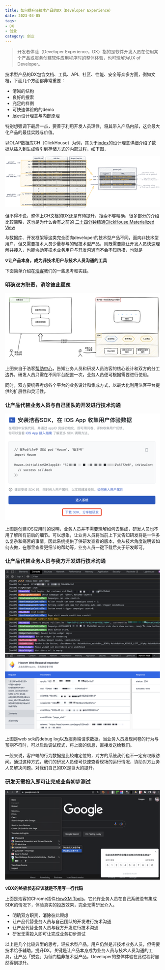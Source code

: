 ```yaml
---
title: 如何提升轻技术产品的DX（Developer Experience）
date: 2023-03-05
tags: 
- DX
- 创业
category: 创业
---
```


> 开发者体验（Developer Experience，DX）指的是软件开发人员在使用某个产品或服务创建软件应用程序时的整体体验，也可理解为UX of Developer。
> 

技术型产品的DX包含文档、工具、API、社区、性能、安全等众多方面，例如文档，下面几个方面都非常重要：

- 清晰的结构
- 良好的搜索
- 充足的样例
- 可快速体验的的demo
- 展示设计理念与内部原理

特别想强调下最后一点，要善于利用开发人员理性，将其带入产品内部，这会最大化产品的最佳实践与价值。

以OLAP数据库CH（ClickHouse）为例，其关于[index](https://clickhouse.com/docs/en/guides/improving-query-performance/sparse-primary-indexes/sparse-primary-indexes-design)的设计理念详细介绍了数据从插入到生成索引到存储方式的内部过程，如下图，

![Untitled](/assets/img/dx-for-light-tech-product/dx-clickhouse.png)

但不得不说，整体上CH文档的DX还是有待提升，搜索不够精确，很多部分的介绍比较简略，这也是为什么会有之前的 [二十四分钟精通ClickHouse Materialized View](https://www.oscarjiang.site/posts/master-clickhouse-mv.html)

与数据库、开发框架等这类完全面向developer的技术型产品不同，面向非技术型用户，但又需要技术人员少量参与的轻技术型产品，则既需要能让开发人员快速理解并接入，也能协助非技术业务用户与开发沟通而不会不知所措，也就是

**💡让产品本身，成为非技术用户与技术人员沟通的工具**

下面简单介绍在[浩客](https://howxm.com)我们的一些思考和实践。

### 明确双方职责，消除彼此顾虑
![Untitled](/assets/img/dx-for-light-tech-product/dx-howxm1.png)


上图来自于浩客[帮助中心](https://howxm.com/help/articles/x-sdk-intro)，告知业务人员和研发人员浩客的核心设计和双方的分工边界，研发人员只需在不同平台配置一次，业务人员便可根据需要进行使用。

同时，双方要统筹考虑各个平台的业务设计和集成方式，以最大化利用浩客平台提供的扩展性和灵活性。

### 让产品代替业务人员与自己团队的开发进行技术沟通

![Untitled](/assets/img/dx-for-light-tech-product/dx-howxm2.png)

上图是创建iOS应用时的说明，业务人员并不需要理解如何去集成，研发人员也不用了解所有前后的细节。可以想象，让业务人员将当前上下文告知研发将是一件多么复杂和痛苦的事情，因此系统提供了供研发查看的版本，会从技术角度说明该如何去做，在哪里查看更细节的帮助等，业务人员一键下载后交于研发即可。

### 让产品代替业务人员与我方开发进行技术沟通

![Untitled](/assets/img/dx-for-light-tech-product/dx-chrome-extension1.png)
![Untitled](/assets/img/dx-for-light-tech-product/dx-chrome-extension2.png)

上图是web sdk的debug log以及服务端请求数据。当业务人员发现问卷的行为与预期不符时，可以启动调试模式，将上面的信息，直接发送给我们。

一般来说，客户端的行为数据是比较难定位的，对方的系统我们也不一定有权限访问。通过这种方式，我们的研发人员便可快速查看现场的运行情况，协助对方业务人员解决问题。对我们自己的DX是巨大的提升。

### 研发无需投入即可让完成业务初步测试
![Untitled](/assets/img/dx-for-light-tech-product/dx-chrome-extension3.png)


**💡DX的终极状态应该就是不用写一行代码**

上面是浩客的Chrome插件[HowXM Tools](https://chrome.google.com/webstore/detail/howxm-tools/anhinnebdhplihakagdjmdpfdhnbnhhk)，它允许业务人员在自己系统没有集成SDK的情况下，体验真实的投放效果，完全无需研发介入。

* 明确双方职责，消除彼此顾虑
* 让产品代替业务人员与自己团队的开发进行技术沟通
* 让产品代替业务人员与我方开发进行技术沟通
* 研发无需投入即可让完成业务初步测试

以上是几个比较典型的思考，轻技术型产品，用户仍然是非技术业务人员，但需要技术给予辅助。提升DX，关键是让产品本身成为业务人员与技术人员沟通的工具，让产品「蜕变」为低门槛非技术型产品，Developer的整体体验在此过程将自然得到提升。